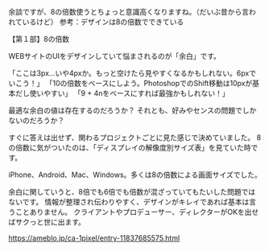 余談ですが、8の倍数使うとちょっと意識高くなりますね。（だいぶ昔から言われているけど）
参考：デザインは8の倍数でできている


【第１部】8の倍数

WEBサイトのUIをデザインしていて悩まされるのが「余白」です。

「ここは3px…いや4pxか。もっと空けたら見やすくなるかもしれない。6pxでいこう！」
「10の倍数をベースにしよう。PhotoshopでのShift移動は10pxが基本だし使いやすい」
「9 + 4nをベースにすれば最強かもしれない！」

最適な余白の値は存在するのだろうか？
それとも、好みやセンスの問題でしかないのだろうか？

すぐに答えは出せず、関わるプロジェクトごとに見た感じで決めていました。
8の倍数に気がついたのは、「ディスプレイの解像度別サイズ表」を見ていた時です。

iPhone、Android、Mac、Windows。多くは8の倍数による画面サイズでした。



余白に関していうと、8倍でも6倍でも倍数が混ざっていてもたいした問題ではないです。
情報が整理され伝わりやすく、デザインがキレイであれば基本は言うことありません。
クライアントやプロデューサー、ディレクターがOKを出せばサクっと世に出ます。　　

https://ameblo.jp/ca-1pixel/entry-11837685575.html